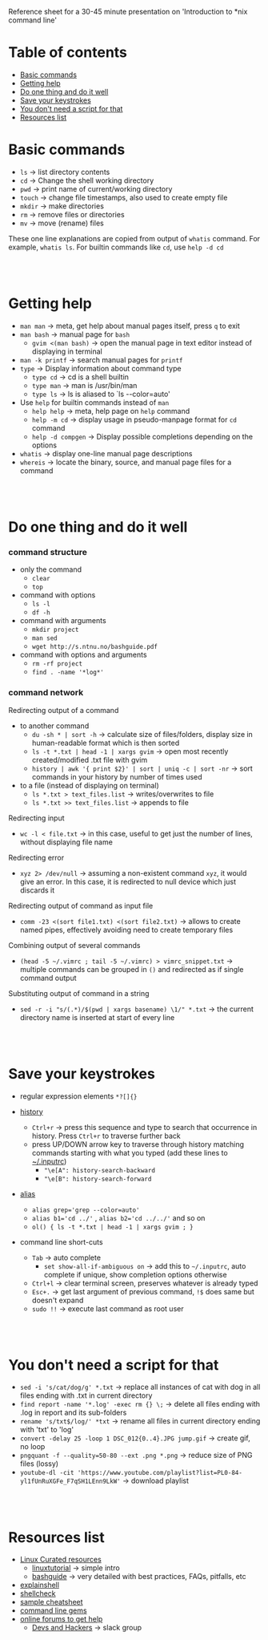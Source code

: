 Reference sheet for a 30-45 minute presentation on 'Introduction to *nix command line'

# Table of contents
* [Basic commands](#basic-commands)
* [Getting help](#getting-help)
* [Do one thing and do it well](#do-one-thing-well)
* [Save your keystrokes](#save-keystrokes)
* [You don't need a script for that](#no-need-script)
* [Resources list](#resources-list)

# <a name="basic-commands"></a>Basic commands

* `ls` → list directory contents
* `cd` → Change the shell working directory
* `pwd` → print name of current/working directory
* `touch` → change file timestamps, also used to create empty file
* `mkdir` → make directories
* `rm` → remove files or directories
* `mv` → move (rename) files

These one line explanations are copied from output of `whatis` command. For example, `whatis ls`. For builtin commands like `cd`, use `help -d cd`


<br><br>
# <a name="getting-help"></a>Getting help

* `man man` → meta, get help about manual pages itself, press `q` to exit
* `man bash` → manual page for `bash`
	* `gvim <(man bash)` → open the manual page in text editor instead of displaying in terminal
* `man -k printf` → search manual pages for `printf`
* `type` → Display information about command type
	* `type cd` → cd is a shell builtin
	* `type man` → man is /usr/bin/man
	* `type ls` → ls is aliased to `ls --color=auto'
* Use `help` for builtin commands instead of `man`
	* `help help` → meta, help page on `help` command
	* `help -m cd` → display usage in pseudo-manpage format for `cd` command
	* `help -d compgen` → Display possible completions depending on the options
* `whatis` → display one-line manual page descriptions
* `whereis` → locate the binary, source, and manual page files for a command


<br><br>
# <a name="do-one-thing-well"></a>Do one thing and do it well

### command structure
* only the command
	* `clear`
	* `top`
* command with options
	* `ls -l`
	* `df -h`
* command with arguments
	* `mkdir project`
	* `man sed`
    * `wget http://s.ntnu.no/bashguide.pdf`
* command with options and arguments
	* `rm -rf project`
	* `find . -name '*log*'`

### command network

Redirecting output of a command
* to another command
    * `du -sh * | sort -h`  → calculate size of files/folders, display size in human-readable format which is then sorted
    * `ls -t *.txt | head -1 | xargs gvim` → open most recently created/modified .txt file with gvim
    * `history | awk '{ print $2}' | sort | uniq -c | sort -nr` → sort commands in your history by number of times used
* to a file (instead of displaying on terminal)
    * `ls *.txt > text_files.list` → writes/overwrites to file
    * `ls *.txt >> text_files.list` → appends to file

Redirecting input
* `wc -l < file.txt` → in this case, useful to get just the number of lines, without displaying file name

Redirecting error
* `xyz 2> /dev/null` → assuming a non-existent command `xyz`, it would give an error. In this case, it is redirected to null device which just discards it

Redirecting output of command as input file
* `comm -23 <(sort file1.txt) <(sort file2.txt)` → allows to create named pipes, effectively avoiding need to create temporary files

Combining output of several commands
* `(head -5 ~/.vimrc ; tail -5 ~/.vimrc) > vimrc_snippet.txt` → multiple commands can be grouped in `()` and redirected as if single command output

Substituting output of command in a string
* `sed -r -i "s/(.*)/$(pwd | xargs basename) \1/" *.txt` → the current directory name is inserted at start of every line


<br><br>
# <a name="save-keystrokes"></a>Save your keystrokes

* regular expression elements `*?[]{}`
* [history](https://github.com/learnbyexample/scripting_course/blob/master/.bashrc)
	* `Ctrl+r` → press this sequence and type to search that occurrence in history. Press `Ctrl+r` to traverse further back
	* press UP/DOWN arrow key to traverse through history matching commands starting with what you typed (add these lines to [~/.inputrc](https://github.com/learnbyexample/scripting_course/blob/master/.inputrc))
        * `"\e[A": history-search-backward`
        * `"\e[B": history-search-forward`

* [alias](https://github.com/learnbyexample/scripting_course/blob/master/.bash_aliases)
	* `alias grep='grep --color=auto'`
	* `alias b1='cd ../'` , `alias b2='cd ../../'` and so on
	* `ol() { ls -t *.txt | head -1 | xargs gvim ; }`

* command line short-cuts
	* `Tab` → auto complete
        * `set show-all-if-ambiguous on` → add this to `~/.inputrc`, auto complete if unique, show completion options otherwise
	* `Ctrl+l` → clear terminal screen, preserves whatever is already typed
	* `Esc+.` → get last argument of previous command, `!$` does same but doesn't expand 
	* `sudo !!` → execute last command as root user


<br><br>
# <a name="no-need-script"></a>You don't need a script for that
* `sed -i 's/cat/dog/g' *.txt` → replace all instances of cat with dog in all files ending with .txt in current directory
* `find report -name '*.log' -exec rm {} \;` → delete all files ending with .log in report and its sub-folders
* `rename 's/txt$/log/' *txt` → rename all files in current directory ending with 'txt' to 'log'
* `convert -delay 25 -loop 1 DSC_012{0..4}.JPG jump.gif` → create gif, no loop
* `pngquant -f --quality=50-80 --ext .png *.png` → reduce size of PNG files (lossy)
* `youtube-dl -cit 'https://www.youtube.com/playlist?list=PL0-84-yl1fUnRuXGFe_F7qSH1LEnn9LkW'` → download playlist

<br><br>
# <a name="resources-list"></a>Resources list
* [Linux Curated resources](https://github.com/learnbyexample/scripting_course/blob/master/Linux_curated_resources.md)
	* [linuxtutorial](http://ryanstutorials.net/linuxtutorial/) → simple intro
	* [bashguide](http://mywiki.wooledge.org/BashGuide) → very detailed with best practices, FAQs, pitfalls, etc
* [explainshell](http://explainshell.com/)
* [shellcheck](http://www.shellcheck.net/)
* [sample cheatsheet](http://ryanstutorials.net/linuxtutorial/cheatsheet.php)
* [command line gems](http://www.commandlinefu.com/commands/browse/sort-by-votes)
* [online forums to get help](https://github.com/learnbyexample/scripting_course/blob/master/Linux_curated_resources.md#forums)
    * [Devs and Hackers](https://join.theindiangeek.in/) → slack group
